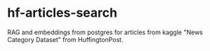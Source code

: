 # hf-articles-search
RAG and embeddings from postgres for articles from kaggle "News Category Dataset" from HuffingtonPost.
